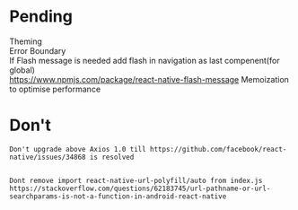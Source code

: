 # Pending

Theming
\
Error Boundary
\
If Flash message is needed
add flash in navigation as last compenent(for global)
\
<https://www.npmjs.com/package/react-native-flash-message>
Memoization to optimise performance

# Don't

    Don't upgrade above Axios 1.0 till https://github.com/facebook/react-native/issues/34868 is resolved


    Dont remove import react-native-url-polyfill/auto from index.js
    https://stackoverflow.com/questions/62183745/url-pathname-or-url-searchparams-is-not-a-function-in-android-react-native
